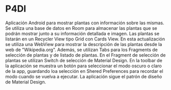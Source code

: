 # P4DI
Aplicación Android para mostrar plantas con información sobre las mismas. Se utiliza una base de datos en Room para almacenar las plantas que se podrán mostrar junto a su información detallada e imagen. 
Las plantas se listarán en un Recycler View tipo Grid con Cards View.
En esta actualización se utiliza una WebView para mostrar la descripción de las plantas desde la web de "Wikipedia.org".
Además, se utilizan Tabs para los Fragments de selección de plantas y de listado de plantas. En el Fragment de selección de plantas se utilizan Switch de selección de Material Design. En la toolbar de la aplicación se muestra un botón para seleccionar el modo oscuro o claro de la app, guardando loa selección en Shered Preferences para recordar el modo cuando se vuelva a ejecutar.
La aplicación sigue el patrón de diseño de Material Design.
